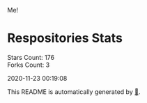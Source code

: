 Me!

# Respositories Stats
Stars Count: 176  
Forks Count: 3

2020-11-23 00:19:08  

This README is automatically generated by [🐰](https://github.com/rnitta/rnitta).
